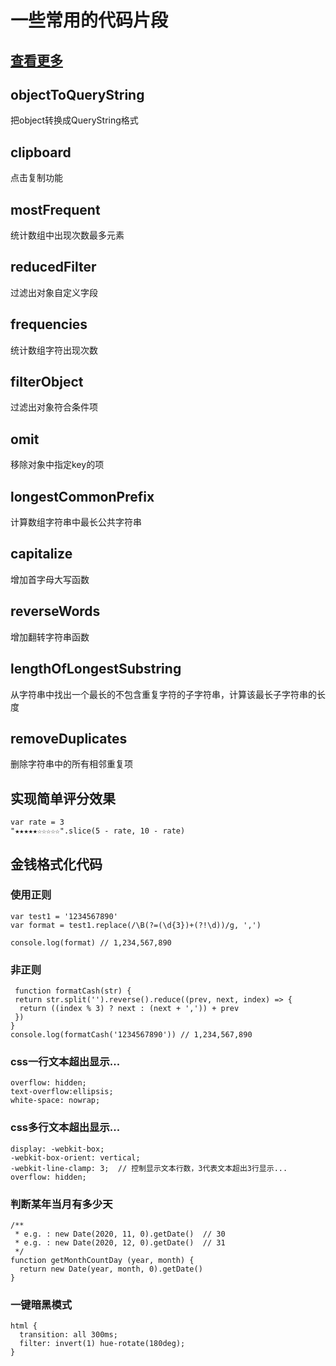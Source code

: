 # 一些常用的代码片段
## [查看更多](https://www.30secondsofcode.org/js/s/omit-by)
## objectToQueryString
把object转换成QueryString格式
## clipboard
点击复制功能
## mostFrequent
统计数组中出现次数最多元素
## reducedFilter
过滤出对象自定义字段
## frequencies
统计数组字符出现次数
## filterObject
过滤出对象符合条件项
## omit
移除对象中指定key的项
## longestCommonPrefix
计算数组字符串中最长公共字符串
## capitalize
增加首字母大写函数
## reverseWords
增加翻转字符串函数
## lengthOfLongestSubstring
从字符串中找出一个最长的不包含重复字符的子字符串，计算该最长子字符串的长度
## removeDuplicates
删除字符串中的所有相邻重复项
## 实现简单评分效果
```
var rate = 3
"★★★★★☆☆☆☆☆".slice(5 - rate, 10 - rate)
```
## 金钱格式化代码
### 使用正则
```
var test1 = '1234567890'
var format = test1.replace(/\B(?=(\d{3})+(?!\d))/g, ',')

console.log(format) // 1,234,567,890
```
### 非正则
```
 function formatCash(str) {
 return str.split('').reverse().reduce((prev, next, index) => {
  return ((index % 3) ? next : (next + ',')) + prev
 })
}
console.log(formatCash('1234567890')) // 1,234,567,890
```
### css一行文本超出显示...
```
overflow: hidden;
text-overflow:ellipsis;
white-space: nowrap;
```
### css多行文本超出显示...
```
display: -webkit-box;
-webkit-box-orient: vertical;
-webkit-line-clamp: 3;  // 控制显示文本行数，3代表文本超出3行显示...
overflow: hidden;
```
### 判断某年当月有多少天
```
/**
 * e.g. : new Date(2020, 11, 0).getDate()  // 30
 * e.g. : new Date(2020, 12, 0).getDate()  // 31
 */
function getMonthCountDay (year, month) {
  return new Date(year, month, 0).getDate()
}
```
### 一键暗黑模式
```
html {
  transition: all 300ms;
  filter: invert(1) hue-rotate(180deg);
}
```
